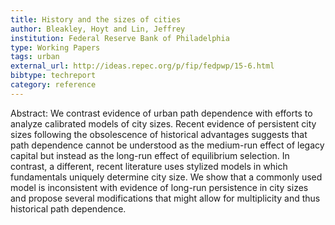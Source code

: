 ```yaml
---
title: History and the sizes of cities
author: Bleakley, Hoyt and Lin, Jeffrey
institution: Federal Reserve Bank of Philadelphia
type: Working Papers
tags: urban
external_url: http://ideas.repec.org/p/fip/fedpwp/15-6.html
bibtype: techreport
category: reference
---
```

Abstract: We contrast evidence of urban path dependence with efforts to analyze calibrated models of city sizes. Recent evidence of persistent city sizes following the obsolescence of historical advantages suggests that path dependence cannot be understood as the medium-run effect of legacy capital but instead as the long-run effect of equilibrium selection. In contrast, a different, recent literature uses stylized models in which fundamentals uniquely determine city size. We show that a commonly used model is inconsistent with evidence of long-run persistence in city sizes and propose several modifications that might allow for multiplicity and thus historical path dependence.
